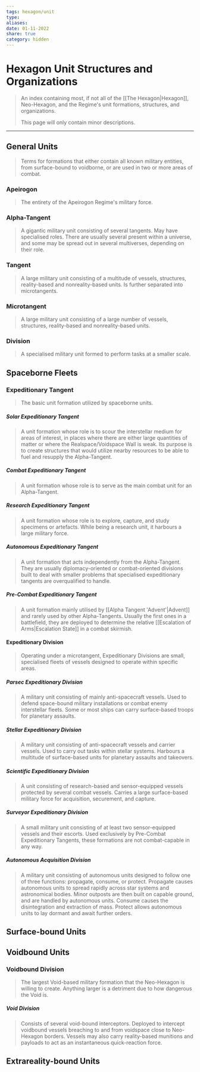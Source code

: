 ```yaml
---
tags: hexagon/unit
type: 
aliases: 
date: 01-11-2022
share: true
category: hidden
---
```


# Hexagon Unit Structures and Organizations

> An index containing most, if not all of the [[The Hexagon|Hexagon]], Neo-Hexagon, and the Regime's unit formations, structures, and organizations.
> 
> This page will only contain minor descriptions.
---

## General Units
> Terms for formations that either contain all known military entities, from surface-bound to voidborne, or are used in two or more areas of combat.

### Apeirogon
> The entirety of the Apeirogon Regime's military force.

### Alpha-Tangent
> A gigantic military unit consisting of several tangents. May have specialised roles. There are usually several present within a universe, and some may be spread out in several multiverses, depending on their role.

### Tangent
> A large military unit consisting of a multitude of vessels, structures, reality-based and nonreality-based units. Is further separated into microtangents.

### Microtangent
> A large military unit consisting of a large number of vessels, structures, reality-based and nonreality-based units.

### Division
> A specialised military unit formed to perform tasks at a smaller scale.

## Spaceborne Fleets
### Expeditionary Tangent
> The basic unit formation utilized by spaceborne units.

##### Solar Expeditionary Tangent
> A unit formation whose role is to scour the interstellar medium for areas of interest, in places where there are either large quantities of matter or where the Realspace/Voidspace Wall is weak. Its purpose is to create structures that would utilize nearby resources to be able to fuel and resupply the Alpha-Tangent.

##### Combat Expeditionary Tangent
> A unit formation whose role is to serve as the main combat unit for an Alpha-Tangent.

##### Research Expeditionary Tangent
> A unit formation whose role is to explore, capture, and study specimens or artefacts. While being a research unit, it harbours a large military force.

##### Autonomous Expeditionary Tangent
> A unit formation that acts independently from the Alpha-Tangent. They are usually diplomacy-oriented or combat-oriented divisions built to deal with smaller problems that specialised expeditionary tangents are overqualified to handle.

##### Pre-Combat Expeditionary Tangent
> A unit formation mainly utilised by [[Alpha Tangent 'Advent'|Advent]] and rarely used by other Alpha-Tangents. Usually the first ones in a battlefield, they are deployed to determine the relative [[Escalation of Arms|Escalation State]] in a combat skirmish.

#### Expeditionary Division
> Operating under a microtangent, Expeditionary Divisions are small, specialised fleets of vessels designed to operate within specific areas.

##### Parsec Expeditionary Division
> A military unit consisting of mainly anti-spacecraft vessels. Used to defend space-bound military installations or combat enemy interstellar fleets. Some or most ships can carry surface-based troops for planetary assaults.

##### Stellar Expeditionary Division
> A military unit consisting of anti-spacecraft vessels and carrier vessels. Used to carry out tasks within stellar systems. Harbours a multitude of surface-based units for planetary assaults and takeovers.

##### Scientific Expeditionary Division
> A unit consisting of research-based and sensor-equipped vessels protected by several combat vessels. Carries a large surface-based military force for acquisition, securement, and capture.

##### Surveyor Expeditionary Division
> A small military unit consisting of at least two sensor-equipped vessels and their escorts. Used exclusively by Pre-Combat Expeditionary Tangents, these formations are not combat-capable in any way.

##### Autonomous Acquisition Division
> A military unit consisting of autonomous units designed to follow one of three functions: propagate, consume, or protect. Propagate causes autonomous units to spread rapidly across star systems and astronomical bodies. Minor outposts are then built on capable ground, and are handled by autonomous units. Consume causes the disintegration and extraction of mass. Protect allows autonomous units to lay dormant and await further orders.

## Surface-bound Units

## Voidbound Units
### Voidbound Division
> The largest Void-based military formation that the Neo-Hexagon is willing to create. Anything larger is a detriment due to how dangerous the Void is.

##### Void Division
> Consists of several void-bound interceptors. Deployed to intercept voidbound vessels breaching to and from voidspace close to Neo-Hexagon borders. Vessels may also carry reality-based munitions and payloads to act as an instantaneous quick-reaction force.

## Extrareality-bound Units
